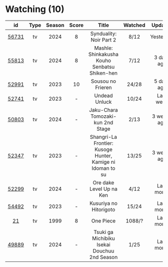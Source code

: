 # Watching (10)

|                      id                      | Type | Season | Score |                            Title                           | Watched |   Updated   | Start Date |
| :------------------------------------------: | :--: | :----: | :---: | :--------------------------------------------------------: | :-----: | :---------: | :--------: |
| [56731](https://myanimelist.net/anime/56731) |  tv  |  2024  |   8   |                   Synduality: Noir Part 2                  |   8/12  |  Yesterday  | 02/27/2024 |
| [55813](https://myanimelist.net/anime/55813) |  tv  |  2024  |   8   |        Mashle: Shinkakusha Kouho Senbatsu Shiken-hen       |   7/12  |  3 days ago | 01/09/2024 |
| [52991](https://myanimelist.net/anime/52991) |  tv  |  2023  |   10  |                      Sousou no Frieren                     |  24/28  |  5 days ago | 12/15/2023 |
| [52741](https://myanimelist.net/anime/52741) |  tv  |  2023  |   -   |                        Undead Unluck                       |  10/24  |  Last week  | 02/04/2024 |
| [50803](https://myanimelist.net/anime/50803) |  tv  |  2024  |   -   |              Jaku-Chara Tomozaki-kun 2nd Stage             |   2/13  | 3 weeks ago | 01/03/2024 |
| [52347](https://myanimelist.net/anime/52347) |  tv  |  2023  |   -   | Shangri-La Frontier: Kusoge Hunter, Kamige ni Idoman to su |  13/25  | 3 weeks ago | 12/30/2023 |
| [52299](https://myanimelist.net/anime/52299) |  tv  |  2024  |   -   |                  Ore dake Level Up na Ken                  |   4/12  |  Last month | 01/07/2024 |
| [54492](https://myanimelist.net/anime/54492) |  tv  |  2023  |   -   |                   Kusuriya no Hitorigoto                   |  15/24  |  Last month | 01/13/2024 |
|    [21](https://myanimelist.net/anime/21)    |  tv  |  1999  |   8   |                          One Piece                         |  1088/? |  Last month | 01/01/2013 |
| [49889](https://myanimelist.net/anime/49889) |  tv  |  2024  |   -   |        Tsuki ga Michibiku Isekai Douchuu 2nd Season        |   1/25  |  Last month | 01/08/2024 |